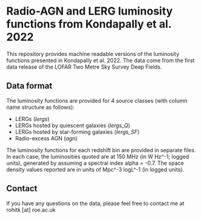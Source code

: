 # Radio-AGN and LERG luminosity functions from Kondapally et al. 2022

This repository provides machine readable versions of the luminosity functions presented in Kondapally et al. 2022. The data come from the first data release of the LOFAR Two Metre Sky Survey Deep Fields.

## Data format

The luminosity functions are provided for 4 source classes (with column name structure as follows): 
 - LERGs (*lergs*) 
 - LERGs hosted by quiescent galaxies (*lergs\_Q*)
 - LERGs hosted by star-forming galaxies (*lergs\_SF*)
 - Radio-excess AGN (*agn*)

The luminosity functions for each redshift bin are provided in separate files. In each case, the luminosities quoted are at 150 MHz (in W Hz^-1; logged units), generated by assuming a spectral index alpha = -0.7. The space density values reported are in units of Mpc^-3 logL^-1 (in logged units).

## Contact
If you have any questions on the data, please feel free to contact me at rohitk [at] roe.ac.uk
